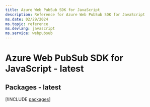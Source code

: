 ```yaml
---
title: Azure Web PubSub SDK for JavaScript
description: Reference for Azure Web PubSub SDK for JavaScript
ms.date: 02/29/2024
ms.topic: reference
ms.devlang: javascript
ms.service: webpubsub
---
```

# Azure Web PubSub SDK for JavaScript - latest
## Packages - latest
[!INCLUDE [packages](web-pubsub-index.md)]